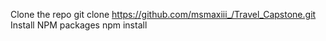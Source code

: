 Clone the repo
git clone https://github.com/msmaxiii_/Travel_Capstone.git
Install NPM packages
npm install